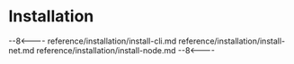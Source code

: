 # Installation

--8<----
reference/installation/install-cli.md
reference/installation/install-net.md
reference/installation/install-node.md
--8<----



